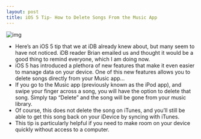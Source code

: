 ```yaml
---
layout: post
title: iOS 5 Tip- How to Delete Songs From the Music App
---
```

![img](http://media.idownloadblog.com/wp-content/uploads/2011/11/iOS-5-Delete-Songs.png)
* Here’s an iOS 5 tip that we at iDB already knew about, but many seem to have not noticed. iDB reader Brian emailed us and thought it would be a good thing to remind everyone, which I am doing now.
* iOS 5 has introduced a plethora of new features that make it even easier to manage data on your device. One of this new features allows you to delete songs directly from your Music app…
* If you go to the Music app (previously known as the iPod app), and swipe your finger across a song, you will have the option to delete that song. Simply tap “Delete” and the song will be gone from your music library.
* Of course, this does not delete the song on iTunes, and you’ll still be able to get this song back on your iDevice by syncing with iTunes.
* This tip is particularly helpful if you need to make room on your device quickly without access to a computer.

